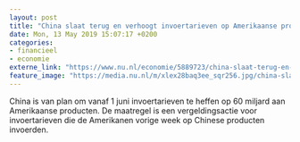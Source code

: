 ```yaml
---
layout: post
title: "China slaat terug en verhoogt invoertarieven op Amerikaanse producten"
date: Mon, 13 May 2019 15:07:17 +0200
categories: 
- financieel 
- economie 
externe_link: "https://www.nu.nl/economie/5889723/china-slaat-terug-en-verhoogt-invoertarieven-op-amerikaanse-producten.html"
feature_image: "https://media.nu.nl/m/xlex28baq3ee_sqr256.jpg/china-slaat-terug-en-verhoogt-invoertarieven-op-amerikaanse-producten.jpg"
---
```


China is van plan om vanaf 1 juni invoertarieven te heffen op 60 miljard aan Amerikaanse producten. De maatregel is een vergeldingsactie voor invoertarieven die de Amerikanen vorige week op Chinese producten invoerden.
